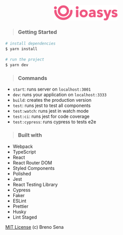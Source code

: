 <p align="center">
<img width="200" src="./static/logo.png" alt="Ioasys" title="Ioasys" />
</p>

> ### Getting Started

```sh
# install dependencies
$ yarn install

# run the project
$ yarn dev
```

> ### Commands

- `start`: runs server on `localhost:3001`
- `dev`: runs your application on `localhost:3333`
- `build`: creates the production version
- `test`: runs jest to test all components
- `test:watch`: runs jest in watch mode
- `test:ci`: runs jest for code coverage
- `test:cypress`: runs cypress to tests e2e

> ### Built with

- Webpack
- TypeScript
- React
- React Router DOM
- Styled Components
- Polished
- Jest
- React Testing Library
- Cypress
- Faker
- ESLint
- Prettier
- Husky
- Lint Staged

[MIT License](./license) (c) Breno Sena

